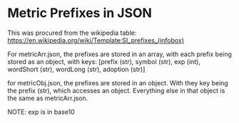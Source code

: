 # Metric Prefixes in JSON	

This was procured from the wikipedia table: https://en.wikipedia.org/wiki/Template:SI_prefixes_(infobox)

For metricArr.json, the prefixes are stored in an array, with each prefix being stored as an object, with keys:
[prefix (str), symbol (str), exp (int), wordShort (str), wordLong (str), adoption (str)]

for metricObj.json, the prefixes are stored in an object. With they key being the prefix (str), which accesses an object. 
Everything else in that object is the same as metricArr.json.


NOTE: exp is in base10
